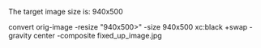 


The target image size is: 940x500

   convert orig-image -resize "940x500>" -size 940x500 xc:black +swap -gravity center  -composite fixed_up_image.jpg
